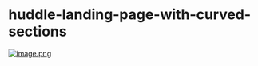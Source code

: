 # huddle-landing-page-with-curved-sections
[![image.png](https://i.postimg.cc/8zX7SgR5/image.png)](https://postimg.cc/fVXzcFgn)
